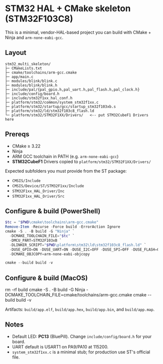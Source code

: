 # STM32 HAL + CMake skeleton (STM32F103C8)

This is a minimal, vendor-HAL-based project you can build with CMake + Ninja and `arm-none-eabi-gcc`.

## Layout
```
stm32_multi_skeleton/
├─ CMakeLists.txt
├─ cmake/toolchains/arm-gcc.cmake
├─ app/main.c
├─ modules/blink/blink.c
├─ modules/blink/blink.h
├─ include/pal/{pal_gpio.h,pal_uart.h,pal_flash.h,pal_clock.h}
├─ include/config/board.h
├─ include/stm32f1xx_hal_conf.h
├─ platform/stm32/common/system_stm32f1xx.c
├─ platform/stm32/startup/gcc/startup_stm32f103xb.s
├─ platform/stm32/ld/stm32f103c8_flash.ld
└─ platform/stm32/STM32F1XX/Drivers/   <-- put STM32CubeF1 Drivers here
```

## Prereqs
- CMake ≥ 3.22
- Ninja
- ARM GCC toolchain in PATH (e.g. `arm-none-eabi-gcc`)
- **STM32CubeF1** Drivers copied to `platform/stm32/STM32F1XX/Drivers/`

Expected subfolders you must provide from the ST package:
- `CMSIS/Include`
- `CMSIS/Device/ST/STM32F1xx/Include`
- `STM32F1xx_HAL_Driver/Inc`
- `STM32F1xx_HAL_Driver/Src`

## Configure & build (PowerShell)
```powershell
$tc = "$PWD\cmake\toolchains\arm-gcc.cmake"
Remove-Item -Recurse -Force build -ErrorAction Ignore
cmake -S . -B build -G "Ninja" `
  -DCMAKE_TOOLCHAIN_FILE="$tc" `
  -DMCU_PART=STM32F103xB `
  -DLINKER_SCRIPT="$PWD\platform\stm32\ld\stm32f103c8_flash.ld" `
  -DUSE_GPIO=ON -DUSE_UART=ON -DUSE_I2C=OFF -DUSE_SPI=OFF -DUSE_FLASH=ON `
  -DCMAKE_OBJCOPY=arm-none-eabi-objcopy

cmake --build build -v
```

## Configure & build (MacOS)

rm -rf build
cmake -S . -B build -G Ninja -DCMAKE_TOOLCHAIN_FILE=cmake/toolchains/arm-gcc.cmake
cmake --build build -v


Artifacts: `build/app.elf`, `build/app.hex`, `build/app.bin`, and `build/app.map`.

## Notes
- Default LED: **PC13** (BluePill). Change `include/config/board.h` for your board.
- UART default is USART1 on PA9/PA10 at 115200.
- `system_stm32f1xx.c` is a minimal stub; for production use ST's official file.
